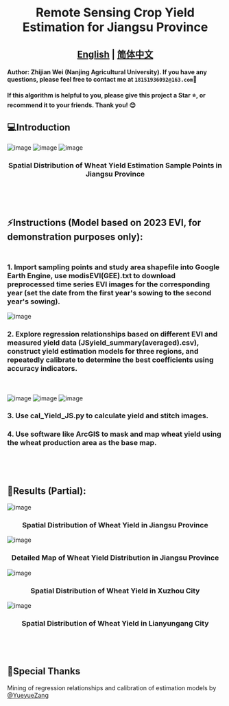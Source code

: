 # <div align="center">Remote Sensing Crop Yield Estimation for Jiangsu Province
## <div align="center"><b><a href="https://github.com/ZhijianWei/RS-YieldEstimationModel-for-JS/blob/main/README.md">English</a> | <a href="https://github.com/ZhijianWei/RS-YieldEstimationModel-for-JS/blob/main/READMEzh.md">简体中文</a></b></div>

#### Author: Zhijian Wei (Nanjing Agricultural University). If you have any questions, please feel free to contact me at ``18151936092@163.com``📧
**If this algorithm is helpful to you, please give this project a Star ⭐, or recommend it to your friends. Thank you! 😊**

## 💻Introduction
![image](https://github.com/ZhijianWei/RS-YieldEstimationModel-for-JS/blob/main/output_map/detailed_output.png)
![image](https://github.com/ZhijianWei/RS-YieldEstimationModel-for-JS/blob/main/output_map/roadmap.jpg)
![image](https://github.com/ZhijianWei/RS-YieldEstimationModel-for-JS/blob/main/output_map/SP_distribution.png)
### <div align="center"> Spatial Distribution of Wheat Yield Estimation Sample Points in Jiangsu Province <br><br><br><br>
  
## ⚡Instructions (Model based on 2023 EVI, for demonstration purposes only):<br><br>
### 1. Import sampling points and study area shapefile into Google Earth Engine, use modisEVI(GEE).txt to download preprocessed time series EVI images for the corresponding year (set the date from the first year's sowing to the second year's sowing).
![image](https://github.com/ZhijianWei/RS-YieldEstimationModel-for-JS/blob/main/output_map/EVI_down.png)
### 2. Explore regression relationships based on different EVI and measured yield data (JSyield_summary(averaged).csv), construct yield estimation models for three regions, and repeatedly calibrate to determine the best coefficients using accuracy indicators.
<br><br>
![image](https://github.com/ZhijianWei/RS-YieldEstimationModel-for-JS/blob/main/output_map/model1.jpg)
![image](https://github.com/ZhijianWei/RS-YieldEstimationModel-for-JS/blob/main/output_map/model2.jpg)
![image](https://github.com/ZhijianWei/RS-YieldEstimationModel-for-JS/blob/main/output_map/model3.jpg)
### 3. Use cal_Yield_JS.py to calculate yield and stitch images.
### 4. Use software like ArcGIS to mask and map wheat yield using the wheat production area as the base map.<br><br><br><br>
## 👀Results (Partial):
![image](https://github.com/ZhijianWei/RS-YieldEstimationModel-for-JS/blob/main/output_map/JS_output.png)
### <div align="center"> Spatial Distribution of Wheat Yield in Jiangsu Province
![image](https://github.com/ZhijianWei/RS-YieldEstimationModel-for-JS/blob/main/output_map/detailed_output.png)
### <div align="center"> Detailed Map of Wheat Yield Distribution in Jiangsu Province
![image](https://github.com/ZhijianWei/RS-YieldEstimationModel-for-JS/blob/main/output_map/Xuzhou_output.png)
### <div align="center"> Spatial Distribution of Wheat Yield in Xuzhou City
![image](https://github.com/ZhijianWei/RS-YieldEstimationModel-for-JS/blob/main/output_map/Lianyungang_output.png)
### <div align="center"> Spatial Distribution of Wheat Yield in Lianyungang City<br><br><br><br>
## 🤗Special Thanks
Mining of regression relationships and calibration of estimation models by [@YueyueZang](https://github.com/YueyueZang)
